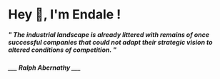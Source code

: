 <h1 title="head"> Hey 👋, I'm Endale !</h1>

**<h5><i>" The industrial landscape is already littered with remains of once successful companies that could not adapt their strategic vision to altered conditions of competition. "</i></h5>**

*<b>___ Ralph Abernathy ___</b>*
